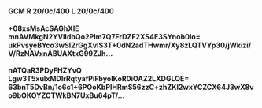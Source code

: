 #### GCM R 20/0c/400 L 20/0c/400
**+08xsMsAcSAGhXIE**<br/>**mnAVMkgN2YVIldbQo2Plm7Q7FrDZF2XS4E3SYnob0Io=**<br/>**ukPvsyeBYco3wSI2rGgXvlS3T+0dN2adTHwmr/Xy8zLQTVYp30/jWkizi/V/RzNAVxnABUAXtxG99ZJh...**<br/><br/>
**nATQaR3PDyFHZYvQ**<br/>**Lgw3T5xulxMDIrRqtyafPiFbyolKoR0iOAZ2LXDGLQE=**<br/>**63bnT5DvBn/1o6c1+6POoKbPlHRmS56zzC+zhZKl2wxYCZCX64J3wX8vo9bOKOYZCTWkBN7UxBu64pT/...**